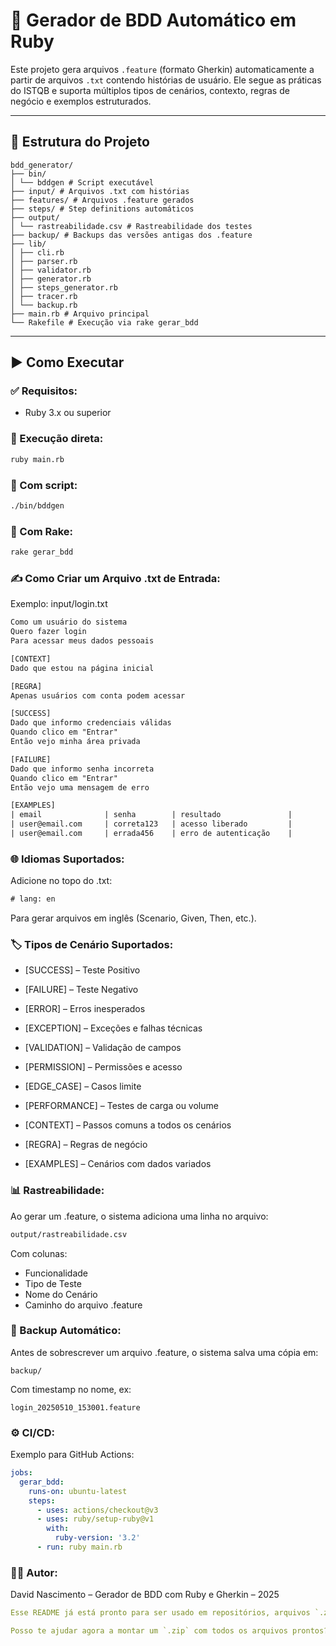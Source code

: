 # 🧪 Gerador de BDD Automático em Ruby

Este projeto gera arquivos `.feature` (formato Gherkin) automaticamente a partir de arquivos `.txt` contendo histórias de usuário. Ele segue as práticas do ISTQB e suporta múltiplos tipos de cenários, contexto, regras de negócio e exemplos estruturados.

---

## 📂 Estrutura do Projeto

```
bdd_generator/
├── bin/
│ └── bddgen # Script executável
├── input/ # Arquivos .txt com histórias
├── features/ # Arquivos .feature gerados
├── steps/ # Step definitions automáticos
├── output/
│ └── rastreabilidade.csv # Rastreabilidade dos testes
├── backup/ # Backups das versões antigas dos .feature
├── lib/
│ ├── cli.rb
│ ├── parser.rb
│ ├── validator.rb
│ ├── generator.rb
│ ├── steps_generator.rb
│ ├── tracer.rb
│ └── backup.rb
├── main.rb # Arquivo principal
└── Rakefile # Execução via rake gerar_bdd
```
---

## ▶️ Como Executar

### ✅ Requisitos:
- Ruby 3.x ou superior

### 🚀 Execução direta:
```bash
ruby main.rb
```

### 🚀 Com script:
```bash
./bin/bddgen
```

### 🚀 Com Rake:
```bash
rake gerar_bdd
```


### ✍️ Como Criar um Arquivo .txt de Entrada:
Exemplo: input/login.txt
```txt
Como um usuário do sistema
Quero fazer login
Para acessar meus dados pessoais

[CONTEXT]
Dado que estou na página inicial

[REGRA]
Apenas usuários com conta podem acessar

[SUCCESS]
Dado que informo credenciais válidas
Quando clico em "Entrar"
Então vejo minha área privada

[FAILURE]
Dado que informo senha incorreta
Quando clico em "Entrar"
Então vejo uma mensagem de erro

[EXAMPLES]
| email              | senha        | resultado               |
| user@email.com     | correta123   | acesso liberado         |
| user@email.com     | errada456    | erro de autenticação    |

```
### 🌐 Idiomas Suportados:
Adicione no topo do .txt:
```txt
# lang: en
```
Para gerar arquivos em inglês (Scenario, Given, Then, etc.).

### 🏷️ Tipos de Cenário Suportados:
- [SUCCESS] – Teste Positivo

- [FAILURE] – Teste Negativo

- [ERROR] – Erros inesperados

- [EXCEPTION] – Exceções e falhas técnicas

- [VALIDATION] – Validação de campos

- [PERMISSION] – Permissões e acesso

- [EDGE_CASE] – Casos limite

- [PERFORMANCE] – Testes de carga ou volume

- [CONTEXT] – Passos comuns a todos os cenários

- [REGRA] – Regras de negócio

- [EXAMPLES] – Cenários com dados variados

### 📊 Rastreabilidade:
Ao gerar um .feature, o sistema adiciona uma linha no arquivo:
```sh
output/rastreabilidade.csv
```
Com colunas:
- Funcionalidade
- Tipo de Teste
- Nome do Cenário
- Caminho do arquivo .feature

### 🔐 Backup Automático:
Antes de sobrescrever um arquivo .feature, o sistema salva uma cópia em:
```
backup/
```
Com timestamp no nome, ex:
```
login_20250510_153001.feature
```
### ⚙️ CI/CD:
Exemplo para GitHub Actions:
```yaml
jobs:
  gerar_bdd:
    runs-on: ubuntu-latest
    steps:
      - uses: actions/checkout@v3
      - uses: ruby/setup-ruby@v1
        with:
          ruby-version: '3.2'
      - run: ruby main.rb

```

### 👨‍💻 Autor:
David Nascimento – Gerador de BDD com Ruby e Gherkin – 2025
```yaml 
Esse README já está pronto para ser usado em repositórios, arquivos `.zip` ou documentação interna da sua equipe.

Posso te ajudar agora a montar um `.zip` com todos os arquivos prontos?

```